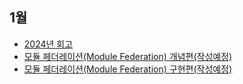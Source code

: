 ## 1월

- [2024년 회고](https://velamint.tistory.com/50)
- [모듈 페더레이션(Module Federation) 개념편(작성예정)]()
- [모듈 페더레이션(Module Federation) 구현편(작성예정)]()
